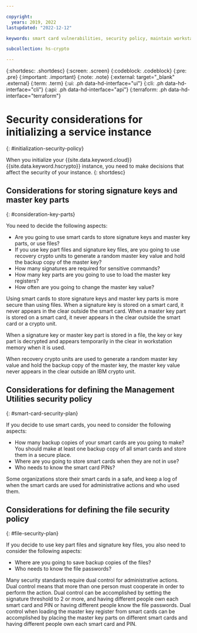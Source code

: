 ```yaml
---

copyright:
  years: 2019, 2022
lastupdated: "2022-12-12"

keywords: smart card vulnerabilities, security policy, maintain workstation security, maintain smart card readers security

subcollection: hs-crypto

---
```


{:shortdesc: .shortdesc}
{:screen: .screen}
{:codeblock: .codeblock}
{:pre: .pre}
{:important: .important}
{:note: .note}
{:external: target="_blank" .external}
{:term: .term}
{:ui: .ph data-hd-interface="ui"}
{:cli: .ph data-hd-interface="cli"}
{:api: .ph data-hd-interface="api"}
{:terraform: .ph data-hd-interface="terraform"}

# Security considerations for initializing a service instance
{: #initialization-security-policy}

When you initialize your {{site.data.keyword.cloud}} {{site.data.keyword.hscrypto}} instance, you need to make decisions that affect the security of your instance. 
{: shortdesc}

## Considerations for storing signature keys and master key parts
{: #consideration-key-parts}

You need to decide the following aspects:

- Are you going to use smart cards to store signature keys and master key parts, or use files?
- If you use key part files and signature key files, are you going to use recovery crypto units to generate a random master key value and hold the backup copy of the master key?
- How many signatures are required for sensitive commands?
- How many key parts are you going to use to load the master key registers?
- How often are you going to change the master key value?

Using smart cards to store signature keys and master key parts is more secure than using files. When a signature key is stored on a smart card, it never appears in the clear outside the smart card. When a master key part is stored on a smart card, it never appears in the clear outside the smart card or a crypto unit. 

When a signature key or master key part is stored in a file, the key or key part is decrypted and appears temporarily in the clear in workstation memory when it is used.

When recovery crypto units are used to generate a random master key value and hold the backup copy of the master key, the master key value never appears in the clear outside an IBM crypto unit.

## Considerations for defining the Management Utilities security policy
{: #smart-card-security-plan}

If you decide to use smart cards, you need to consider the following aspects:

- How many backup copies of your smart cards are you going to make? You should make at least one backup copy of all smart cards and store them in a secure place.
- Where are you going to store smart cards when they are not in use?
- Who needs to know the smart card PINs?

Some organizations store their smart cards in a safe, and keep a log of when the smart cards are used for administrative actions and who used them.

## Considerations for defining the file security policy
{: #file-security-plan}

If you decide to use key part files and signature key files, you also need to consider the following aspects:

- Where are you going to save backup copies of the files?
- Who needs to know the file passwords?

Many security standards require dual control for administrative actions. Dual control means that more than one person must cooperate in order to perform the action. Dual control can be accomplished by setting the signature threshold to 2 or more, and having different people own each smart card and PIN or having different people know the file passwords. Dual control when loading the master key register from smart cards can be accomplished by placing the master key parts on different smart cards and having different people own each smart card and PIN.